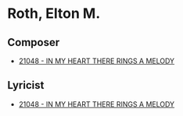 # Roth, Elton M.

## Composer

- [21048 - IN MY HEART THERE RINGS A MELODY](/hymns/21048.md)

## Lyricist

- [21048 - IN MY HEART THERE RINGS A MELODY](/hymns/21048.md)

